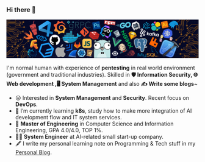 ### Hi there 👋

![](assets/header.png)

I'm normal human with experience of **pentesting** in real world environment (government and traditional industries). Skilled in **🛡️ Information Security, 🌐 Web development ,🖥️ System Management** and also **✍️ Write some blogs**~

* 😜 Interested in **System Management** and **Security**. Recent focus on **DevOps**.
* 🔭 I’m currently learning **k8s**, study how to make more integration of AI development flow and IT system services.
* 🏫 **Master of Engineering** in Computer Science and Information Engineering, GPA 4.0/4.0, TOP 1%.
* 👨‍💻 **System Engineer** at AI-related small start-up company.
* 🖋️ I write my personal learning note on Programming & Tech stuff in my [Personal Blog](https://cyb.tw/).